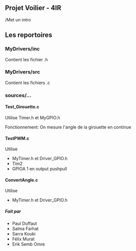 ## Projet Voilier - 4IR
/Met un intro
## Les reportoires
### MyDrivers/inc
Contient les fichier .h
### MyDrivers/src
Contient les fichiers .c
### sources/...
#### Test_Girouette.c
Utilise Timer.h et MyGPIO.h

Fonctionnement: On mesure l'angle de la girouette en continue

#### TestPWM.c
Utilise 
 - MyTimer.h et Driver_GPIO.h
 - Tim2
 - GPIOA 1 en output pushpull

#### ConvertAngle.c
Utilise 
 - MyTimer.h et Driver_GPIO.h
##### Fait par
 - Paul Duffaut
 - Salma Farhat
 - Sarra Kouki
 - Félix Murat
 - Erik Semb Omre



